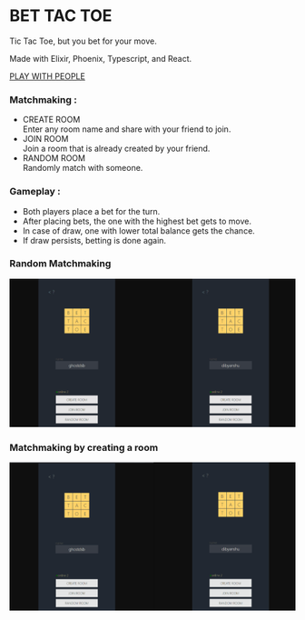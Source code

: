 # BET TAC TOE

Tic Tac Toe, but you bet for your move.

Made with Elixir, Phoenix, Typescript, and React.

[PLAY WITH PEOPLE](https://ghostdsb.github.io/bettactoe "BET TAC TOE")

### Matchmaking : 
* CREATE ROOM
    <br/>Enter any room name and share with your friend to join.
* JOIN ROOM
    <br/>Join a room that is already created by your friend.
* RANDOM ROOM
    <br/>Randomly match with someone.

### Gameplay : 
* Both players place a bet for the turn.
* After placing bets, the one with the highest bet gets to move.
* In case of draw, one with lower total balance gets the chance.
* If draw persists, betting is done again.

### Random Matchmaking
![gameplay](btt_000.gif)

### Matchmaking by creating a room
![gameplay](btt_001.gif)
